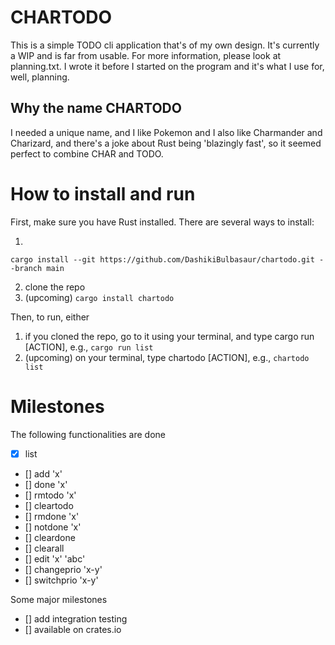 # CHARTODO

This is a simple TODO cli application that's of my own design. It's currently a WIP and is far from usable. For more information, please look at planning.txt. I wrote it before I started on the program and it's what I use for, well, planning. 

## Why the name CHARTODO

I needed a unique name, and I like Pokemon and I also like Charmander and Charizard, and there's a joke about Rust being 'blazingly fast', so it seemed perfect to combine CHAR and TODO.

# How to install and run

First, make sure you have Rust installed. There are several ways to install:

1. 
```sh-session
cargo install --git https://github.com/DashikiBulbasaur/chartodo.git --branch main
```
2. clone the repo
3. (upcoming) `cargo install chartodo`

Then, to run, either

1. if you cloned the repo, go to it using your terminal, and type cargo run [ACTION], e.g., `cargo run list`
2. (upcoming) on your terminal, type chartodo [ACTION], e.g., `chartodo list`

# Milestones

The following functionalities are done
- [x] list 
- [] add 'x'
- [] done 'x'
- [] rmtodo 'x'
- [] cleartodo
- [] rmdone 'x'
- [] notdone 'x'
- [] cleardone
- [] clearall
- [] edit 'x' 'abc'
- [] changeprio 'x-y'
- [] switchprio 'x-y'

Some major milestones 
- [] add integration testing 
- [] available on crates.io

